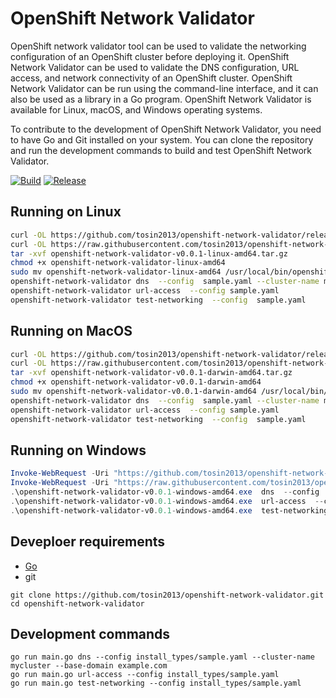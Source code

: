 
# OpenShift Network Validator
OpenShift network validator tool can be used to validate the networking configuration of an OpenShift cluster before deploying it. 
OpenShift Network Validator can be used to validate the DNS configuration, URL access, and network connectivity of an OpenShift cluster. OpenShift Network Validator can be run using the command-line interface, and it can also be used as a library in a Go program. OpenShift Network Validator is available for Linux, macOS, and Windows operating systems.

To contribute to the development of OpenShift Network Validator, you need to have Go and Git installed on your system. You can clone the repository and run the development commands to build and test OpenShift Network Validator.

[![Build](https://github.com/tosin2013/openshift-network-validator/actions/workflows/build.yml/badge.svg)](https://github.com/tosin2013/openshift-network-validator/actions/workflows/build.yml)
[![Release](https://github.com/tosin2013/openshift-network-validator/actions/workflows/release.yml/badge.svg)](https://github.com/tosin2013/openshift-network-validator/actions/workflows/release.yml)

## Running on Linux
```bash 
curl -OL https://github.com/tosin2013/openshift-network-validator/releases/download/v0.0.1/openshift-network-validator-v0.0.1-linux-amd64.tar.gz
curl -OL https://raw.githubusercontent.com/tosin2013/openshift-network-validator/main/install_types/sample.yaml
tar -xvf openshift-network-validator-v0.0.1-linux-amd64.tar.gz
chmod +x openshift-network-validator-linux-amd64
sudo mv openshift-network-validator-linux-amd64 /usr/local/bin/openshift-network-validator
openshift-network-validator dns  --config  sample.yaml --cluster-name mycluster --base-domain example.com
openshift-network-validator url-access  --config sample.yaml
openshift-network-validator test-networking  --config  sample.yaml
```

## Running on MacOS
```bash 
curl -OL https://github.com/tosin2013/openshift-network-validator/releases/download/v0.0.1/openshift-network-validator-v0.0.1-darwin-amd64.tar.gz
curl -OL https://raw.githubusercontent.com/tosin2013/openshift-network-validator/main/install_types/sample.yaml
tar -xvf openshift-network-validator-v0.0.1-darwin-amd64.tar.gz
chmod +x openshift-network-validator-v0.0.1-darwin-amd64
sudo mv openshift-network-validator-v0.0.1-darwin-amd64 /usr/local/bin/openshift-network-validator
openshift-network-validator dns  --config  sample.yaml --cluster-name mycluster --base-domain example.com
openshift-network-validator url-access  --config sample.yaml
openshift-network-validator test-networking  --config  sample.yaml
```

## Running on Windows
```powershell 
Invoke-WebRequest -Uri "https://github.com/tosin2013/openshift-network-validator/releases/download/v0.0.1/openshift-network-validator-v0.0.1-windows-amd64.exe" -OutFile "openshift-network-validator-v0.0.1-windows-amd64.exe"
Invoke-WebRequest -Uri "https://raw.githubusercontent.com/tosin2013/openshift-network-validator/main/install_types/sample.yaml" -OutFile "sample.yaml"
.\openshift-network-validator-v0.0.1-windows-amd64.exe  dns  --config  sample.yaml --cluster-name mycluster --base-domain example.com
.\openshift-network-validator-v0.0.1-windows-amd64.exe  url-access  --config sample.yaml
.\openshift-network-validator-v0.0.1-windows-amd64.exe  test-networking   --config  sample.yaml
```

## Deveploer requirements
* [Go](https://gist.github.com/tosin2013/d4f4420231a96aed2116efb4d6b151a0)
* git

```
git clone https://github.com/tosin2013/openshift-network-validator.git
cd openshift-network-validator
```

## Development commands
``` 
go run main.go dns --config install_types/sample.yaml --cluster-name mycluster --base-domain example.com
go run main.go url-access --config install_types/sample.yaml
go run main.go test-networking --config install_types/sample.yaml
```
